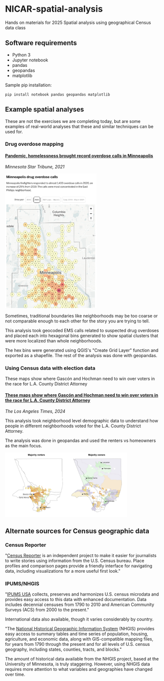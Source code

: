 # NICAR-spatial-analysis
Hands on materials for 2025 Spatial analysis using geographical Census data class

## Software requirements
- Python 3
- Jupyter notebook
- pandas
- geopandas
- matplotlib

Sample pip installation:
```
pip install notebook pandas geopandas matplotlib
```

## Example spatial analyses

These are not the exercises we are completing today, but are some examples of real-world analyses that these and similar techniques can be used for.

### Drug overdose mapping

#### [Pandemic, homelessness brought record overdose calls in Minneapolis](https://www2.startribune.com/pandemic-homelessness-brought-record-overdose-calls-in-minneapolis/600094050/)  
*Minnesota Star Tribune, 2021*

[<img style="width: 300px;" alt="A screenshot of a map with colored hex bins showing the count of suspected drug overdoses." src="/images/strib-overdose-map.png">](https://www2.startribune.com/pandemic-homelessness-brought-record-overdose-calls-in-minneapolis/600094050/)

Sometimes, traditional boundaries like neighborhoods may be too coarse or not comparable enough to each other for the story you are trying to tell.

This analysis took geocoded EMS calls related to suspected drug overdoses and placed each into hexagonal bins generated to show spatial clusters that were more localized than whole neighborhoods.

The hex bins were generated using QGIS's "Create Grid Layer" function and exported as a shapefile. The rest of the analysis was done with geopandas.


### Using Census data with election data
These maps show where Gascón and Hochman need to win over voters in the race for L.A. County District Attorney

#### [These maps show where Gascón and Hochman need to win over voters in the race for L.A. County District Attorney](https://www.latimes.com/projects/2024-district-attorney-la-county-election-neighborhood-gascon-hochman/#nt=0000018e-8635-db50-adce-eefdde860002-showMedia-liKK1promoSmall-1col-7030col1-main)  
*The Los Angeles Times, 2024*


This analysis took neighborhood level demographic data to understand how people in different neighborhoods voted for the L.A. County District Attorney. 

The analysis was done in geopandas and used the renters vs homeowners as the main focus. 

[<img style="width: 400px;" alt="A screenshot showing two maps of L.A. County District attorney results divided by renters versus homeowners." src="/images/da-maps.png">](https://www.latimes.com/projects/2024-district-attorney-la-county-election-neighborhood-gascon-hochman/#nt=0000018e-8635-db50-adce-eefdde860002-showMedia-liKK1promoSmall-1col-7030col1-main)
## Alternate sources for Census geographic data

### Census Reporter

"[Census Reporter](https://censusreporter.org/) is an independent project to make it easier for journalists to write stories using information from the U.S. Census bureau. Place profiles and comparison pages provide a friendly interface for navigating data, including visualizations for a more useful first look."

### IPUMS/NHGIS

"[IPUMS USA](https://usa.ipums.org/usa/) collects, preserves and harmonizes U.S. census microdata and provides easy access to this data with enhanced documentation. Data includes decennial censuses from 1790 to 2010 and American Community Surveys (ACS) from 2000 to the present."

International data also available, though it varies considerably by country.

"The [National Historical Geographic Information System](https://www.nhgis.org/) (NHGIS) provides easy access to summary tables and time series of population, housing, agriculture, and economic data, along with GIS-compatible mapping files, for years from 1790 through the present and for all levels of U.S. census geography, including states, counties, tracts, and blocks."

The amount of historical data available from the NHGIS project, based at the University of Minnesota, is truly staggering. However, using NHGIS data requires more attention to what variables and geographies have changed over time.